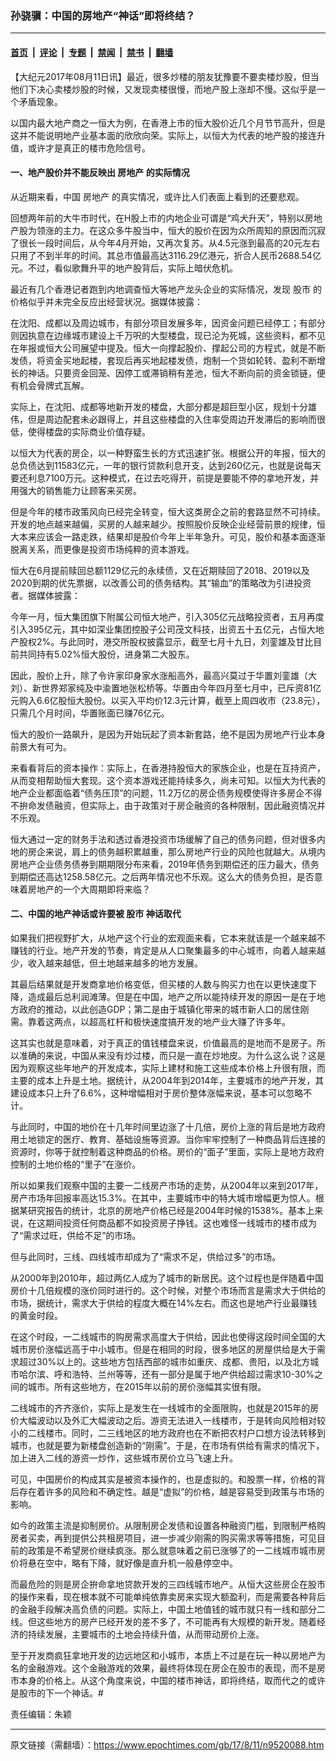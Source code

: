### 孙骁骥：中国的房地产“神话”即将终结？

---

#### [首页](../../../..?n9520088) &nbsp;|&nbsp; [评论](../../../../../epoch-comment?n9520088) &nbsp;|&nbsp; [专题](../../../../../epoch-special?n9520088) &nbsp;|&nbsp; [禁闻](../../../../../epoch-news?n9520088) &nbsp;|&nbsp; [禁书](../../../../../books?n9520088) &nbsp;|&nbsp; [翻墙](https://github.com/gfw-breaker/nogfw/blob/master/README.md?n9520088)


<div class="post_content" id="artbody" itemprop="articleBody">
 <!-- article content begin -->
 <p>
  【大纪元2017年08月11日讯】最近，很多炒楼的朋友犹豫要不要卖楼炒股，但当他们下决心卖楼炒股的时候，又发现卖楼很慢，而地产股上涨却不慢。这似乎是一个矛盾现象。
 </p>
 <p>
  以国内最大地产商之一恒大为例，在香港上市的恒大股价近几个月节节高升，但是这并不能说明地产业基本面的欣欣向荣。实际上，以恒大为代表的地产股的接连升值，或许才是真正的楼市危险信号。
 </p>
 <h4>
  一、地产股价并不能反映出
  <ok href="https://www.epochtimes.com/gb/tag/%E6%88%BF%E5%9C%B0%E4%BA%A7.html">
   房地产
  </ok>
  的实际情况
 </h4>
 <p>
  从近期来看，中国
  <ok href="https://www.epochtimes.com/gb/tag/%E6%88%BF%E5%9C%B0%E4%BA%A7.html">
   房地产
  </ok>
  的真实情况，或许比人们表面上看到的还要悲观。
 </p>
 <p>
  回想两年前的大牛市时代，在H股上市的内地企业可谓是“鸡犬升天”，特别以房地产股为领涨的主力。在这众多牛股当中，恒大的股价在因为众所周知的原因而沉寂了很长一段时间后，从今年4月开始，又再次复苏。从4.5元涨到最高的20元左右只用了不到半年的时间。其总市值最高达3116.29亿港元，折合人民币2688.54亿元。不过，看似歌舞升平的地产股背后，实际上暗伏危机。
 </p>
 <p>
  最近有几个香港记者跑到内地调查恒大等地产龙头企业的实际情况，发现
  <ok href="https://www.epochtimes.com/gb/tag/%E8%82%A1%E5%B8%82.html">
   股市
  </ok>
  的价格似乎并未完全反应出经营状况。据媒体披露：
 </p>
 <p>
  在沈阳、成都以及周边城市，有部分项目发展多年，因资金问题已经停工；有部分则因执意在边缘城市建设上千万呎的大型楼盘，现已沦为死城，这些资料，都不见在年报或恒大公司展望中提及。恒大一向撑起股价、撑起公司的方程式，就是不断发债，将资金买地起楼，套现后再买地起楼发债，炮制一个货如轮转、盈利不断增长的神话。只要资金回笼、因停工或滞销稍有差池，恒大不断向前的资金锁链，便有机会骨牌式瓦解。
 </p>
 <p>
  实际上，在沈阳、成都等地新开发的楼盘，大部分都是超巨型小区，规划十分雄伟，但是周边配套未必跟得上，并且这些楼盘的入住率受周边开发滞后的影响而很低，使得楼盘的实际商业价值存疑。
 </p>
 <p>
  以恒大为代表的房企，以一种野蛮生长的方式迅速扩张。根据公开的年报，恒大的总负债达到11583亿元，一年的银行贷款利息开支，达到260亿元，也就是说每天要还利息7100万元。这种模式，在过去吃得开，前提是要能不停的拿地开发，并用强大的销售能力让顾客来买房。
 </p>
 <p>
  但是今年的楼市政策风向已经完全转变，恒大这类房企之前的套路显然不可持续。开发的地点越来越偏，买房的人越来越少。按照股价反映企业经营前景的规律，恒大本来应该会一路走跌，结果却是股价今年上半年急升。可见，股价和基本面逐渐脱离关系，而更像是投资市场纯粹的资本游戏。
 </p>
 <p>
  恒大在6月提前赎回总额1129亿元的永续债，又在近期赎回了2018、2019以及2020到期的优先票据，以改善公司的债务结构。其“输血”的策略改为引进投资者。据媒体披露：
 </p>
 <p>
  今年一月，恒大集团旗下附属公司恒大地产，引入305亿元战略投资者，五月再度引入395亿元，其中如深业集团控股子公司茂文科技，出资五十五亿元，占恒大地产股权2%。与此同时，港交所股权披露显示，截至七月十九日，刘銮雄及甘比目前共同持有5.02%恒大股份，进身第二大股东。
 </p>
 <p>
  因此，股价上升，除了令许家印身家水涨船高外，最高兴莫过于华置刘銮雄（大刘）、新世界郑家纯及中渝置地张松桥等。华置由今年四月至七月中，已斥资81亿元购入6.6亿股恒大股份。以买入平均价12.3元计算，截至上周四收市（23.8元），只需几个月时间，华置账面已赚76亿元。
 </p>
 <p>
  恒大的股价一路飙升，是因为开始玩起了资本新套路，绝不是因为房地产行业本身前景大有可为。
 </p>
 <p>
  来看看背后的资本操作：实际上，在香港持股恒大的家族企业，也是在互持资产，从而变相帮助恒大套现。这个资本游戏还能持续多久，尚未可知。以恒大为代表的地产企业都面临着“债务压顶”的问题，11.2万亿的房企债务规模使得许多房企不得不拚命发债融资，但实际上，由于政策对于房企融资的各种限制，因此融资情况并不乐观。
 </p>
 <p>
  恒大通过一定的财务手法和透过香港投资市场缓解了自己的债务问题，但对很多内地的房企来说，肩上的债务越积累越重，那么房地产行业的风险也就越大。从境内房地产企业债务债券到期期限分布来看，2019年债务到期偿还的压力最大，债务到期偿还高达1258.58亿元。之后两年情况也不乐观。这么大的债务负担，是否意味着房地产的一个大周期即将来临？
 </p>
 <h4>
  二、中国的地产神话或许要被
  <ok href="https://www.epochtimes.com/gb/tag/%E8%82%A1%E5%B8%82.html">
   股市
  </ok>
  神话取代
 </h4>
 <p>
  如果我们把视野扩大，从地产这个行业的宏观面来看，它本来就该是一个越来越不赚钱的行业。地产开发的节奏，肯定是从人口聚集最多的中心城市，向着人越来越少，收入越来越低，但土地越来越多的地方发展。
 </p>
 <p>
  其最后结果就是开发商拿地价格变低，但买楼的人数与购买力也在以更快速度下降，造成最后总利润滩薄。但是在中国，地产之所以能持续开发的原因一是在于地方政府的推动，以此创造GDP；第二是由于城镇化带来的城市新人口的居住刚需。靠着这两点，以超高杠杆和极快速度搞开发的地产业大赚了许多年。
 </p>
 <p>
  这其实也就是意味着，对于真正的值钱楼盘来说，价值最高的是地而不是房子。所以准确的来说，中国从来没有炒过楼，而只是一直在炒地皮。为什么这么说？这是因为观察这些年地产的开发成本，实际上建材和施工这些成本价格上升很有限，而主要的成本上升是土地。据统计，从2004年到2014年，主要城市的地产开发，其建设成本只上升了6.6%，这种增幅相对于房价整体涨幅来说，基本可以忽略不计。
 </p>
 <p>
  与此同时，中国的地价在十几年时间里边涨了十几倍，房价上涨的背后是地方政府用土地锁定的医疗、教育、基础设施等资源。当你牢牢控制了一种商品背后连接的资源时，你等于就控制着这种商品的价格。房价的“面子”里面，实际上是地方政府控制的土地价格的“里子”在涨价。
 </p>
 <p>
  所以如果我们观察中国的主要一二线房产市场的走势，从2004年以来到2017年，房产市场年回报率高达15.3%。在其中，主要城市中的特大城市增幅更为惊人。根据某研究报告的统计，北京的房地产价格已经是2004年时候的1538%。基本上来说，在这期间投资任何商品都不如投资房子挣钱。这也难怪一线城市的楼市成为了“需求过旺，供给不足”的市场。
 </p>
 <p>
  但与此同时，三线、四线城市却成为了“需求不足，供给过多”的市场。
 </p>
 <p>
  从2000年到2010年，超过两亿人成为了城市的新居民。这个过程也是伴随着中国房价十几倍规模的涨价同时进行的。这个时候，对整个市场而言是需求大于供给的市场，据统计，需求大于供给的程度大概在14%左右。而这也是地产行业最赚钱的黄金时段。
 </p>
 <p>
  在这个时段，一二线城市的购房需求高度大于供给，因此也使得这段时间全国的大城市房价涨幅远高于中小城市。但是在相同的时段，很多地区的房屋供给是大于需求超过30%以上的。这些地方包括西部的城市如重庆、成都、贵阳，以及北方城市哈尔滨、呼和浩特、兰州等等，还有一部分是属于地产供给超过需求10-30%之间的城市。所有这些地方，在2015年以前的房价涨幅其实很有限。
 </p>
 <p>
  二线城市的齐齐涨价，实际上是发生在一线城市的全面限购，也就是2015年的房价大幅波动以及外汇大幅波动之后。游资无法进入一线楼市，于是转向风险相对较小的二线楼市。同时，二三线地区的地方政府也在不断把农村户口想方设法转移到城市，也就是要为新楼盘创造新的“刚需”。于是，在市场有供给有需求的情况下，加上进入二线的游资一炒作，这些城市房价立马飞速上升。
 </p>
 <p>
  可见，中国房价的构成其实是被资本操作的，也是虚拟的。和股票一样，价格的背后存在着许多的风险和不确定性。越是“虚拟”的价格，越是容易受到政策与市场的影响。
 </p>
 <p>
  如今的政策主流是抑制房价。从限制房企发债和设置各种融资门槛，到限制严格购房者买卖，再到提供公共租房项目，进一步减少刚需的购买需求等等措施，可见目前的政策是不希望房价继续疯涨。那么就意味着之前已涨够了的一二线城市城市房价将悬在空中，略有下降，就好像是直升机一般悬停空中。
 </p>
 <p>
  而最危险的则是房企拚命拿地贷款开发的三四线城市地产。从恒大这些房企在股市的操作来看，现在根本就不可能单纯依靠卖房来实现大额盈利，而是需要各种背后的金融手段解决高负债的问题。实际上，中国土地值钱的城市就只有一线和部分二线。但这些地方的房产已经开发的差不多了，不可能再有大规模的新开发。随着经济的持续发展，主要城市的土地会持续升值，从而带动房价上涨。
 </p>
 <p>
  至于开发商疯狂拿地开发的边远地区和小城市，本质上不过是在玩一种以房地产为名的金融游戏。这个金融游戏的效果，最终将体现在房企在股市的表现，而不是房市本身的价格上。从这个角度来说，中国的楼市神话，即将终结，取而代之的或许是股市的下一个神话。#
 </p>
 <p>
  责任编辑：朱颖
 </p>
 <!-- article content end -->
 <div id="below_article_ad">
 </div>
</div>


---

原文链接（需翻墙）：https://www.epochtimes.com/gb/17/8/11/n9520088.htm